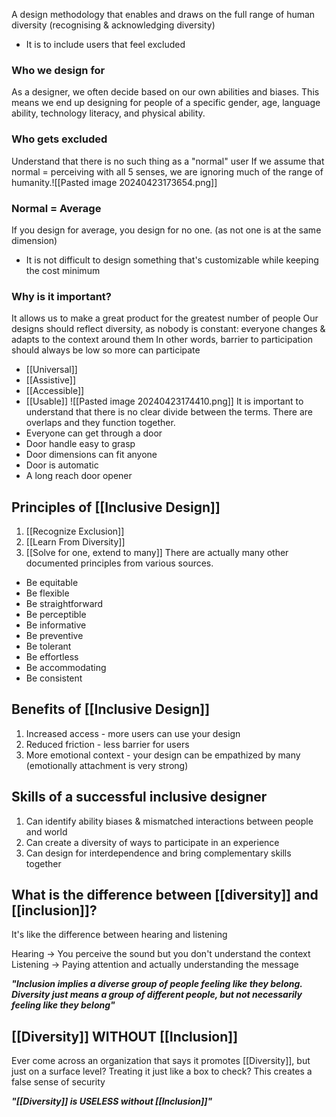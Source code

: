 A design methodology that enables and draws on the full range of human diversity (recognising & acknowledging diversity)
- It is to include users that feel excluded
### Who we design for
As a designer, we often decide based on our own abilities and biases. This means we end up designing for people of a specific gender, age, language ability, technology literacy, and physical ability.
### Who gets excluded
Understand that there is no such thing as a "normal" user
If we assume that normal = perceiving with all 5 senses, we are ignoring much of the range of humanity.![[Pasted image 20240423173654.png]]
### Normal = Average
If you design for average, you design for no one. (as not one is at the same dimension)
- It is not difficult to design something that's customizable while keeping the cost minimum
### Why is it important?
It allows us to make a great product for the greatest number of people
Our designs should reflect diversity, as nobody is constant: everyone changes & adapts to the context around them
In other words, barrier to participation should always be low so more can participate

- [[Universal]]
- [[Assistive]]
- [[Accessible]]
- [[Usable]]
![[Pasted image 20240423174410.png]]
It is important to understand that there is no clear divide between the terms. There are overlaps and they function together.
- Everyone can get through a door
- Door handle easy to grasp
- Door dimensions can fit anyone
- Door is automatic
- A long reach door opener
## Principles of [[Inclusive Design]]
1. [[Recognize Exclusion]]
2. [[Learn From Diversity]]
3. [[Solve for one, extend to many]]
There are actually many other documented principles from various sources. 
- Be equitable
- Be flexible
- Be straightforward
- Be perceptible
- Be informative
- Be preventive
- Be tolerant
- Be effortless
- Be accommodating
- Be consistent
## Benefits of [[Inclusive Design]]
1. Increased access - more users can use your design
2. Reduced friction - less barrier for users
3. More emotional context - your design can be empathized by many (emotionally attachment is very strong)
## Skills of a successful inclusive designer
1. Can identify ability biases & mismatched interactions between people and world
2. Can create a diversity of ways to participate in an experience
3. Can design for interdependence and bring complementary skills together
## What is the difference between [[diversity]] and [[inclusion]]?
It's like the difference between hearing and listening

Hearing $\rightarrow$ You perceive the sound but you don't understand the context
Listening $\rightarrow$ Paying attention and actually understanding the message

***"Inclusion implies a diverse group of people feeling like they belong. Diversity just means a group of different people, but not necessarily feeling like they belong"***
## [[Diversity]] WITHOUT [[Inclusion]]
Ever come across an organization that says it promotes [[Diversity]], but just on a surface level?
Treating it just like a box to check?
This creates a false sense of security

***"[[Diversity]] is USELESS without [[Inclusion]]"***